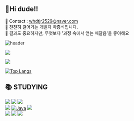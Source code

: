 
<h2> 🍊Hi dude!! </h2>

<span> 💌 Contact : whdtjr2529@naver.com </span> <br>
<span> 🔎 천천히 걸어가는 개발자 박종석입니다. </span> <br>
<span> 🥕 결과도 중요하지만, 무엇보다 '과정 속에서 얻는 깨달음'을 좋아해요 </span>

![header](https://capsule-render.vercel.app/api?type=waving&color=auto&height=300&section=header&text=Hi%20I'm%20JS_PARK&fontSize=90)
<div>
<a href="https://hits.seeyoufarm.com“><img src=”https://hits.seeyoufarm.com/api/count/incr/badge.svg?url=https%3A%2F%2Fgithub.com%2Ffodongfodong&count_bg=%2379C83D&title_bg=%23555555&icon=github.svg&icon_color=%23E7E7E7&title=today+%2F+total&edge_flat=false"/></a>
</div>



<a href="https://hits.seeyoufarm.com"><img src="https://hits.seeyoufarm.com/api/count/incr/badge.svg?url=https%3A%2F%2Fgithub.com%2Ffodongfodong%2Ffodongfodong.git&count_bg=%23DF7474&title_bg=%23E7A0DE&icon=apple.svg&icon_color=%23E7E7E7&title=today%2Ftotal&edge_flat=false"/></a>
<p>
<img src="https://github-readme-stats.vercel.app/api?username=fodongfodong&show_icons=true&theme=radical"
</p>

[![Top Langs](https://github-readme-stats.vercel.app/api/top-langs/?username=fodongfodong&layout=compact&theme=radical&langs_count=8)](https://github.com/anuraghazra/github-readme-stats)





## 📚 STUDYING
<div>
  <img src="https://img.shields.io/badge/HTML5-E34F26?style=flat-square&logo=HTML5&logoColor=white">
  <img src="https://img.shields.io/badge/CSS3-1572B6?style=flat-square&logo=CSS3&logoColor=white">
  <img src="https://img.shields.io/badge/JavaScript-F7DF1E?style=flat-square&logo=JavaScript&logoColor=white"><br>
  <img src="https://img.shields.io/badge/Spring Boot-6DB33F?style=flat-square&logo=Spring%20Boot&logoColor=white">
  <a href="https://github.com/search?q=user%3ADenverCoder1+language%3Ajava"><img alt="Java" src="https://custom-icon-badges.demolab.com/badge/Java-007396.svg?logo=java&logoColor=white"></a>
  <img src="https://img.shields.io/badge/MySQL-4479A1?style=flat-square&logo=MySQL&logoColor=white"><br>
  <img src="https://img.shields.io/badge/VS Code-007ACC?style=flat-square&logo=VisualStudioCode&logoColor=white">
  <img src="https://img.shields.io/badge/EclipseIDE-2C2255?style=flat-square&logo=EclipseIDE&logoColor=white">
  <img src="https://img.shields.io/badge/phpMyAdmin-6C78AF?style=flat-square&logo=phpMyAdmin&logoColor=white">
  
  
  
</div>


